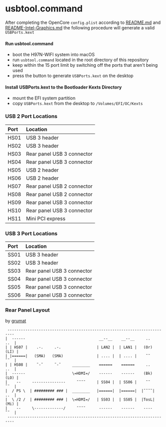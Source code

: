 # usbtool.command

After completing the OpenCore `config.plist` according to [README.md](/README.md) and [README-Intel-Graphics.md](/README-Intel-Graphics.md) the following procedure will generate a valid `USBPorts.kext`

#### Run usbtool.command

- boot the H97N-WIFI system into macOS
- run `usbtool.command` located in the root directory of this repository
- keep within the 15 port limit by switching off the ports that aren't being used
- press the button to generate `USBPorts.kext` on the desktop

#### Install USBPorts.kext to the Bootloader Kexts Directory

- mount the EFI system partition
- copy `USBPorts.kext` from the desktop to `/Volumes/EFI/OC/Kexts`

### USB 2 Port Locations

| Port | Location                   |
|:-----|:---------------------------|
| HS01 | USB 3 header               |
| HS02 | USB 3 header               |
| HS03 | Rear panel USB 3 connector |
| HS04 | Rear panel USB 3 connector |
| HS05 | USB 2 header               |
| HS06 | USB 2 header               |
| HS07 | Rear panel USB 2 connector |
| HS08 | Rear panel USB 2 connector |
| HS09 | Rear panel USB 3 connector |
| HS10 | Rear panel USB 3 connector |
| HS11 | Mini PCI express           |

### USB 3 Port Locations

| Port | Location                   |
|:-----|:---------------------------|
| SS01 | USB 3 header               |
| SS02 | USB 3 header               |
| SS03 | Rear panel USB 3 connector |
| SS04 | Rear panel USB 3 connector |
| SS05 | Rear panel USB 3 connector |
| SS06 | Rear panel USB 3 connector |

### Rear Panel Layout

by [grumat](https://github.com/grumat)

```text
 -------------------------------------------------------------------------
|  ------                                 __--__    __--__     ..     ..  |
| | HS07 |    .-.     .-.                | LAN2 |  | LAN1 |   (Or)   (LI) |
| |======|   (SMA)   (SMA)               | .... |  | .... |    ˜˜     ˜˜  |
| | HS08 |    ˜-˜     ˜-˜     ________    ======    ======     ..     ..  |
|  ------                     \=HDMI=/    ------    ------    (Bk)   (LO) |
|    --     ---------------     ˜˜˜˜     | SS04 |  | SS06 |    ˜˜     ˜˜  |
|  / PS \  | ######### ### |  ________   |======|  |======|  |˜˜˜˜|   ..  |
|  \ /2 /  | ######### ### |  \=HDMI=/   | SS03 |  | SS05 |  |TosL|  (Mi) |
|    --     \-------------/     ˜˜˜˜      ------    ------    ----    ˜˜  |
 -------------------------------------------------------------------------
 ```